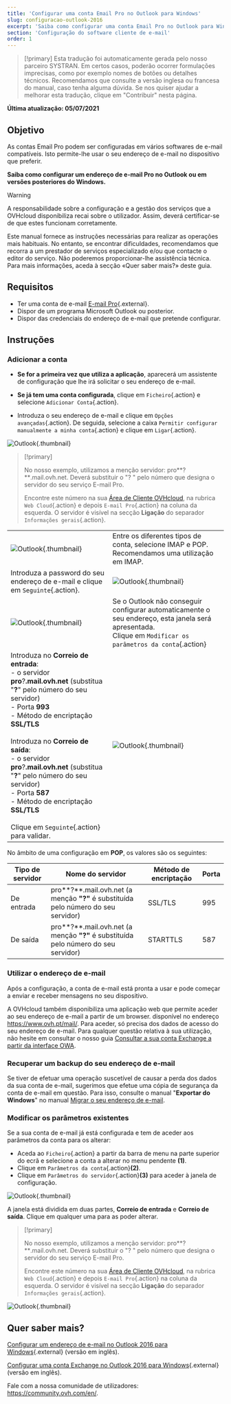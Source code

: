 ```yaml
---
title: 'Configurar uma conta Email Pro no Outlook para Windows'
slug: configuracao-outlook-2016
excerpt: 'Saiba como configurar uma conta Email Pro no Outlook para Windows'
section: 'Configuração do software cliente de e-mail'
order: 1
---
```


> [!primary]
> Esta tradução foi automaticamente gerada pelo nosso parceiro SYSTRAN. Em certos casos, poderão ocorrer formulações imprecisas, como por exemplo nomes de botões ou detalhes técnicos. Recomendamos que consulte a versão inglesa ou francesa do manual, caso tenha alguma dúvida. Se nos quiser ajudar a melhorar esta tradução, clique em "Contribuir" nesta página.
>

**Última atualização: 05/07/2021**

## Objetivo

As contas Email Pro podem ser configuradas em vários softwares de e-mail compatíveis. Isto permite-lhe usar o seu endereço de e-mail no dispositivo que preferir.

**Saiba como configurar um endereço de e-mail Pro no Outlook ou em versões posteriores do Windows.**
 

> [!warning]
>
> A responsabilidade sobre a configuração e a gestão dos serviços que a OVHcloud disponibiliza recai sobre o utilizador. Assim, deverá certificar-se de que estes funcionam corretamente.
> 
> Este manual fornece as instruções necessárias para realizar as operações mais habituais. No entanto, se encontrar dificuldades, recomendamos que recorra a um prestador de serviços especializado e/ou que contacte o editor do serviço. Não poderemos proporcionar-lhe assistência técnica. Para mais informações, aceda à secção «Quer saber mais?» deste guia.
> 

## Requisitos

- Ter uma conta de e-mail [E-mail Pro](https://www.ovh.pt/emails/email-pro/){.external}.
- Dispor de um programa Microsoft Outlook ou posterior.
- Dispor das credenciais do endereço de e-mail que pretende configurar.

## Instruções

### Adicionar a conta

- **Se for a primeira vez que utiliza a aplicação**, aparecerá um assistente de configuração que lhe irá solicitar o seu endereço de e-mail.

- **Se já tem uma conta configurada**, clique em `Ficheiro`{.action} e selecione `Adicionar Conta`{.action}.

- Introduza o seu endereço de e-mail e clique em `Opções avançadas`{.action}. De seguida, selecione a caixa `Permitir configurar manualmente a minha conta`{.action} e clique em `Ligar`{.action}. 

![Outlook](images/config-outlook-emailpro01.png){.thumbnail}

> [!primary]
>
> No nosso exemplo, utilizamos a menção servidor: pro**?**.mail.ovh.net. Deverá substituir o "? " pelo número que designa o servidor do seu serviço E-mail Pro.
> 
> Encontre este número na sua [Área de Cliente OVHcloud](https://www.ovh.com/auth/?action=gotomanager&from=https://www.ovh.pt/&ovhSubsidiary=pt), na rubrica `Web Cloud`{.action} e depois `E-mail Pro`{.action}
>  na coluna da esquerda. O servidor é visível na secção **Ligação** do separador `Informações gerais`{.action}.
> 

| | |
|---|---|
|![Outlook](images/config-outlook-emailpro02.png){.thumbnail}|Entre os diferentes tipos de conta, selecione IMAP e POP. <br>Recomendamos uma utilização em IMAP.|
|Introduza a password do seu endereço de e-mail e clique em `Seguinte`{.action}. |![Outlook](images/config-outlook-emailpro03.png){.thumbnail}|
|![Outlook](images/config-outlook-emailpro04.png){.thumbnail}|Se o Outlook não conseguir configurar automaticamente o seu endereço, esta janela será apresentada. <br>Clique em `Modificar os parâmetros da conta`{.action} |
|Introduza no **Correio de entrada**: <br>- o servidor **pro**?**.mail.ovh.net** (substitua "**?**" pelo número do seu servidor) <br>- Porta **993**<br>- Método de encriptação **SSL/TLS**<br><br>Introduza no **Correio de saída**: <br>- o servidor **pro**?**.mail.ovh.net** (substitua "**?**" pelo número do seu servidor)<br>- Porta **587**<br>- Método de encriptação **SSL/TLS**<br><br>Clique em `Seguinte`{.action} para validar. |![Outlook](images/config-outlook-emailpro05.png){.thumbnail}|


No âmbito de uma configuração em **POP**, os valores são os seguintes:

|Tipo de servidor|Nome do servidor|Método de encriptação|Porta|
|---|---|---|---|
|De entrada|pro**?**.mail.ovh.net (a menção **"?"** é substituída pelo número do seu servidor)|SSL/TLS|995|
|De saída|pro**?**.mail.ovh.net (a menção **"?"** é substituída pelo número do seu servidor)|STARTTLS|587|

### Utilizar o endereço de e-mail

Após a configuração, a conta de e-mail está pronta a usar e pode começar a enviar e receber mensagens no seu dispositivo.

A OVHcloud também disponibiliza uma aplicação web que permite aceder ao seu endereço de e-mail a partir de um browser. disponível no endereço <https://www.ovh.pt/mail/>. Para aceder, só precisa dos dados de acesso do seu endereço de e-mail. Para qualquer questão relativa à sua utilização, não hesite em consultar o nosso guia [Consultar a sua conta Exchange a partir da interface OWA](https://docs.ovh.com/pt/microsoft-collaborative-solutions/exchange_2016_guia_de_utilizacao_do_outlook_web_app/).

### Recuperar um backup do seu endereço de e-mail

Se tiver de efetuar uma operação suscetível de causar a perda dos dados da sua conta de e-mail, sugerimos que efetue uma cópia de segurança da conta de e-mail em questão. Para isso, consulte o manual "**Exportar do Windows**" no manual [Migrar o seu endereço de e-mail](https://docs.ovh.com/pt/emails/migrar-os-enderecos-email-manualmente/#exportar-a-partir-do-windows).

### Modificar os parâmetros existentes

Se a sua conta de e-mail já está configurada e tem de aceder aos parâmetros da conta para os alterar:

- Aceda ao `Ficheiro`{.action} a partir da barra de menu na parte superior do ecrã e selecione a conta a alterar no menu pendente **(1)**.
- Clique em `Parâmetros da conta`{.action}**(2)**.
- Clique em `Parâmetros do servidor`{.action}**(3)** para aceder à janela de configuração.

![Outlook](images/config-outlook-emailpro06.png){.thumbnail}

A janela está dividida em duas partes, **Correio de entrada** e **Correio de saída**. Clique em qualquer uma para as poder alterar.

> [!primary]
>
> No nosso exemplo, utilizamos a menção servidor: pro**?**.mail.ovh.net. Deverá substituir o "? " pelo número que designa o servidor do seu serviço E-mail Pro.
> 
> Encontre este número na sua [Área de Cliente OVHcloud](https://www.ovh.com/auth/?action=gotomanager&from=https://www.ovh.pt/&ovhSubsidiary=pt), na rubrica `Web Cloud`{.action} e depois `E-mail Pro`{.action}
>  na coluna da esquerda. O servidor é visível na secção **Ligação** do separador `Informações gerais`{.action}.
> 

![Outlook](images/config-outlook-emailpro07.png){.thumbnail}


## Quer saber mais?

[Configurar um endereço de e-mail no Outlook 2016 para Windows](https://docs.ovh.com/pt/emails/configuracao-outlook-2016/){.external} (versão em inglês).

[Configurar uma conta Exchange no Outlook 2016 para Windows](https://docs.ovh.com/pt/microsoft-collaborative-solutions/configuracao-outlook-2016/){.external} (versão em inglês).

Fale com a nossa comunidade de utilizadores: <https://community.ovh.com/en/>.

